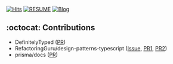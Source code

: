 

[![Hits](https://hits.seeyoufarm.com/api/count/incr/badge.svg?url=https%3A%2F%2Fgithub.com%2Fleemhoon00)](https://hits.seeyoufarm.com)
[![RESUME](https://img.shields.io/badge/resume-80C4E9)](https://docs.google.com/document/d/1jt9m4EKJ-eN9xgDeXl8C1IIWQ58Dwgqqxc5jG9Nms4s/edit?usp=sharing)
[![Blog](https://img.shields.io/badge/velog-20C997?logo=velog&logoColor=white)](https://velog.io/@leemhoon00/posts)



## :octocat: Contributions
- DefinitelyTyped ([PR](https://github.com/DefinitelyTyped/DefinitelyTyped/pull/71518))
- RefactoringGuru/design-patterns-typescript ([Issue](https://github.com/RefactoringGuru/design-patterns-typescript/issues/37), [PR1](https://github.com/RefactoringGuru/design-patterns-typescript/pull/38), [PR2](https://github.com/RefactoringGuru/design-patterns-typescript/pull/39))
- prisma/docs ([PR](https://github.com/prisma/docs/pull/5579))
